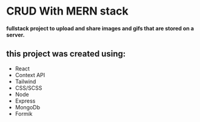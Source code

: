 # CRUD With MERN stack

#### fullstack project to upload and share images and gifs that are stored on a server. 

## this project was created using:
- React
- Context API
- Tailwind
- CSS/SCSS
- Node
- Express
- MongoDb
- Formik